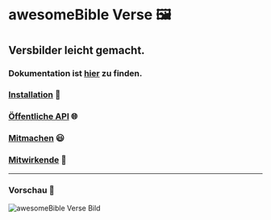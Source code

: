 # awesomeBible Verse 🖼️
## Versbilder leicht gemacht.
### Dokumentation ist [hier](https://abiblep2.wordpress.com/verse/) zu finden.

### [Installation](https://abiblep2.wordpress.com/verse/installation/) :wrench:
### [Öffentliche API](https://abiblep2.wordpress.com/verse/offentliche-api/) :globe_with_meridians:
### [Mitmachen](https://abiblep2.wordpress.com/verse/mitmachen/) :smiley:
### [Mitwirkende](https://abiblep2.wordpress.com/verse/mitwirkende/) :sparkling_heart:

* * *

### Vorschau :star2:
![awesomeBible Verse Bild](https://verse.awesomebible.de)
